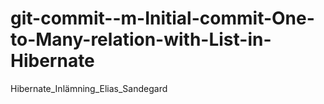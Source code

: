 # git-commit--m-Initial-commit-One-to-Many-relation-with-List-in-Hibernate
Hibernate_Inlämning_Elias_Sandegard
